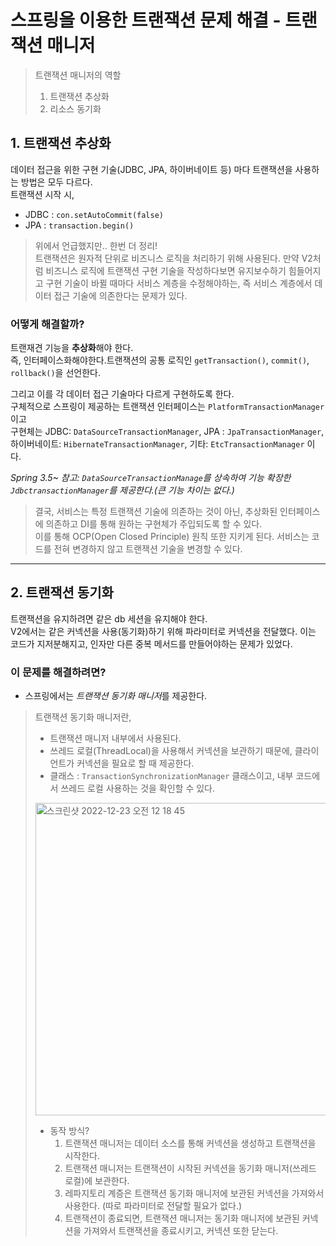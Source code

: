 # 스프링을 이용한 트랜잭션 문제 해결 - 트랜잭션 매니저
> 트랜잭션 매니저의 역할
> 1. 트랜잭션 추상화
> 2. 리소스 동기화

## 1. 트랜잭션 추상화
데이터 접근을 위한 구현 기술(JDBC, JPA, 하이버네이트 등) 마다 트랜잭션을 사용하는 방법은 모두 다르다.<br>
트랜잭션 시작 시,<br>
- JDBC : `con.setAutoCommit(false)` 
- JPA : `transaction.begin()`

> 위에서 언급했지만.. 한번 더 정리!<br>
> 트랜잭션은 원자적 단위로 비즈니스 로직을 처리하기 위해 사용된다. 만약 V2처럼 비즈니스 로직에 트랜잭션 구현 기술을 작성하다보면 유지보수하기 힘들어지고 구현 기술이 바뀔 때마다 서비스 계층을 수정해야하는, 즉 서비스 계층에서 데이터 접근 기술에 의존한다는 문제가 있다.

### 어떻게 해결할까?
트랜재견 기능을 **추상화**해야 한다.<br>
즉, 인터페이스화해야한다.트랜잭션의 공통 로직인 `getTransaction()`, `commit()`, `rollback()`을 선언한다.

그리고 이를 각 데이터 접근 기술마다 다르게 구현하도록 한다.<br>
구체적으로 스프링이 제공하는 트랜잭션 인터페이스는 `PlatformTransactionManager`이고<br>
구현체는 JDBC: `DataSourceTransactionManager`, JPA : `JpaTransactionManager`, 하이버네이트: `HibernateTransactionManager`, 기타: `EtcTransactionManager` 이다.

*Spring 3.5~ 참고: `DataSourceTransactionManage`를 상속하여 기능 확장한 `JdbctransactionManager`를 제공한다.(큰 기능 차이는 없다.)*

> 결국, 서비스는 특정 트랜잭션 기술에 의존하는 것이 아닌, 추상화된 인터페이스에 의존하고 DI를 통해 원하는 구현체가 주입되도록 할 수 있다.<br>
> 이를 통해 OCP(Open Closed Principle) 원칙 또한 지키게 된다. 서비스는 코드를 전혀 변경하지 않고 트랜잭션 기술을 변경할 수 있다.

---

## 2. 트랜잭션 동기화
트랜잭션을 유지하려면 같은 db 세션을 유지해야 한다.<br>
V2에서는 같은 커넥션을 사용(동기화)하기 위해 파라미터로 커넥션을 전달했다. 이는 코드가 지저분해지고, 인자만 다른 중복 메서드를 만들어야하는 문제가 있었다.

### 이 문제를 해결하려면?
- 스프링에서는 *트랜잭션 동기화 매니저*를 제공한다.<br>

> 트랜잭션 동기화 매니저란,<br>
> - 트랜잭션 매니저 내부에서 사용된다.
> - 쓰레드 로컬(ThreadLocal)을 사용해서 커넥션을 보관하기 때문에, 클라이언트가 커넥션을 필요로 할 때 제공한다.
> - 클래스 : `TransactionSynchronizationManager` 클래스이고, 내부 코드에서 쓰레드 로컬 사용하는 것을 확인할 수 있다.<br>
> <img width="500" alt="스크린샷 2022-12-23 오전 12 18 45" src="https://user-images.githubusercontent.com/66311276/209165687-d8719027-f2a0-491c-8a46-5ca4dce85ab5.png">
> 
> - 동작 방식?
>   1. 트랜잭션 매니저는 데이터 소스를 통해 커넥션을 생성하고 트랜잭션을 시작한다.
>   2. 트랜잭션 매니저는 트랜잭션이 시작된 커넥션을 동기화 매니저(쓰레드 로컬)에 보관한다.
>   3. 레파지토리 계증은 트랜잭션 동기화 매니저에 보관된 커넥션을 가져와서 사용한다. (따로 파라미터로 전달할 필요가 없다.)
>   4. 트랜잭션이 종료되면, 트랜잭션 매니저는 동기화 매니저에 보관된 커넥션을 가져와서 트랜잭션을 종료시키고, 커넥션 또한 닫는다. 

